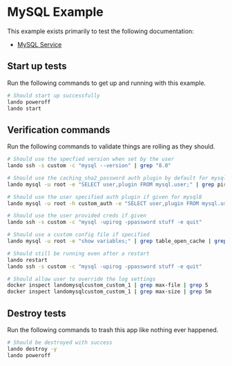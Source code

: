MySQL Example
=============

This example exists primarily to test the following documentation:

* [MySQL Service](https://docs.devwithlando.io/tutorials/mysql.html)

Start up tests
--------------

Run the following commands to get up and running with this example.

```bash
# Should start up successfully
lando poweroff
lando start
```

Verification commands
---------------------

Run the following commands to validate things are rolling as they should.

```bash
# Should use the specfied version when set by the user
lando ssh -s custom -c "mysql --version" | grep "8.0"

# Should use the caching_sha2_password auth plugin by default for mysql8
lando mysql -u root -e "SELECT user,plugin FROM mysql.user;" | grep pirog | grep caching_sha2_password

# Should use the user specified auth plugin if given for mysql8
lando mysql -u root -h custom_auth -e "SELECT user,plugin FROM mysql.user;" | grep mysql | grep mysql_native_password

# Should use the user provided creds if given
lando ssh -s custom -c "mysql -upirog -ppassword stuff -e quit"

# Should use a custom config file if specified
lando mysql -u root -e "show variables;" | grep table_open_cache | grep 513

# Should still be running even after a restart
lando restart
lando ssh -s custom -c "mysql -upirog -ppassword stuff -e quit"

# Should allow user to override the log settings
docker inspect landomysqlcustom_custom_1 | grep max-file | grep 5
docker inspect landomysqlcustom_custom_1 | grep max-size | grep 5m
```

Destroy tests
-------------

Run the following commands to trash this app like nothing ever happened.

```bash
# Should be destroyed with success
lando destroy -y
lando poweroff
```
